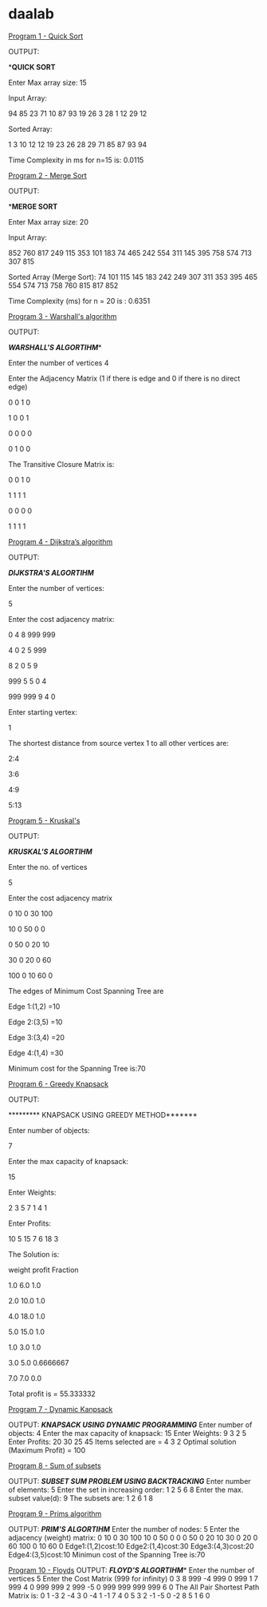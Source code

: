 # daalab

[Program 1 - Quick Sort]()

OUTPUT:

*************QUICK SORT************

Enter Max array size: 15

Input Array:

94 85 23 71 10 87 93 19 26 3 28 1 12 29 12 

Sorted Array:

1 3 10 12 12 19 23 26 28 29 71 85 87 93 94 

Time Complexity in ms for n=15 is: 0.0115


[Program 2 - Merge Sort]()

OUTPUT: 

*************MERGE SORT************

Enter Max array size: 20

Input Array:

852 760 817 249 115 353 101 183 74 465 242 554 311 145 395 758 574 713 
307 815 

Sorted Array (Merge Sort):
74 101 115 145 183 242 249 307 311 353 395 465 554 574 713 758 760 815 
817 852 

Time Complexity (ms) for n = 20 is : 0.6351


[Program 3 - Warshall's algorithm]()


OUTPUT:

*********WARSHALL'S ALGORTIHM**********

Enter the number of vertices
4

Enter the Adjacency Matrix (1 if there is edge and 0 if there is no 
direct edge) 

0 0 1 0

1 0 0 1

0 0 0 0

0 1 0 0

The Transitive Closure Matrix is:

0 0 1 0

1 1 1 1

0 0 0 0

1 1 1 1



[Program 4 - Dijkstra’s algorithm]()

OUTPUT:

*****DIJKSTRA'S ALGORTIHM*****

Enter the number of vertices:

5

Enter the cost adjacency matrix:

0 4 8 999 999

4 0 2 5 999

8 2 0 5 9

999 5 5 0 4

999 999 9 4 0

Enter starting vertex: 

1

The shortest distance from source vertex 1 to all other vertices are:

2:4

3:6

4:9

5:13


[Program 5 - Kruskal's]()

OUTPUT:

*****KRUSKAL'S ALGORTIHM*****

Enter the no. of vertices

5

Enter the cost adjacency matrix

0 10 0 30 100

10 0 50 0 0

0 50 0 20 10

30 0 20 0 60

100 0 10 60 0

The edges of Minimum Cost Spanning Tree are

Edge 1:(1,2) =10

Edge 2:(3,5) =10

Edge 3:(3,4) =20

Edge 4:(1,4) =30

Minimum cost for the Spanning Tree is:70


[Program 6 - Greedy Knapsack]()

OUTPUT:

********* KNAPSACK USING GREEDY METHOD*******

Enter number of objects: 

7

Enter the max capacity of knapsack: 

15

Enter Weights: 

2 3 5 7 1 4 1

Enter Profits: 

10 5 15 7 6 18 3

The Solution is: 

weight profit Fraction

1.0 6.0 1.0

2.0 10.0 1.0

4.0 18.0 1.0

5.0 15.0 1.0

1.0 3.0 1.0

3.0 5.0 0.6666667

7.0 7.0 0.0

Total profit is = 55.333332


[Program 7 - Dynamic Kanpsack]()

OUTPUT:
*****KNAPSACK USING DYNAMIC PROGRAMMING*****
Enter number of objects: 
4
Enter the max capacity of knapsack: 
15
Enter Weights: 
9 3 2 5
Enter Profits: 
20 30 25 45
Items selected are = 
4 
3 
2 
Optimal solution (Maximum Profit) = 100

[Program 8 - Sum of subsets]()

OUTPUT:
*****SUBSET SUM PROBLEM USING BACKTRACKING*****
Enter number of elements: 
5
Enter the set in increasing order: 
1 2 5 6 8
Enter the max. subset value(d): 
9
The subsets are: 
1 2 6 
1 8

[Program 9 - Prims algorithm]()

OUTPUT:
*****PRIM'S ALGORTIHM*****
Enter the number of nodes:
5
Enter the adjacency (weight) matrix:
0 10 0 30 100
10 0 50 0 0
0 50 0 20 10
30 0 20 0 60
100 0 10 60 0
Edge1:(1,2)cost:10
Edge2:(1,4)cost:30
Edge3:(4,3)cost:20
Edge4:(3,5)cost:10
Minimun cost of the Spanning Tree is:70


[Program 10 - Floyds]()
OUTPUT:
*********FLOYD'S ALGORTIHM**********
Enter the number of vertices
5
Enter the Cost Matrix (999 for infinity) 
0 3 8 999 -4
999 0 999 1 7
999 4 0 999 999
2 999 -5 0 999
999 999 999 6 0
The All Pair Shortest Path Matrix is:
0 1 -3 2 -4
3 0 -4 1 -1
7 4 0 5 3
2 -1 -5 0 -2
8 5 1 6 0
